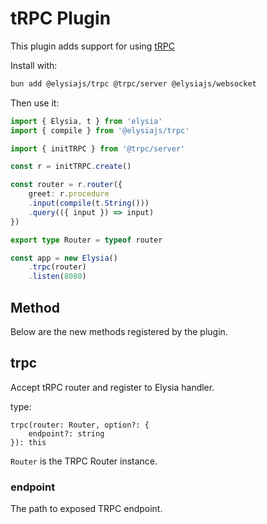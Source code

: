 # tRPC Plugin
This plugin adds support for using [tRPC](https://trpc.io/)

Install with:
```bash
bun add @elysiajs/trpc @trpc/server @elysiajs/websocket 
```

Then use it:
```typescript
import { Elysia, t } from 'elysia'
import { compile } from '@elysiajs/trpc'

import { initTRPC } from '@trpc/server'

const r = initTRPC.create()

const router = r.router({
    greet: r.procedure
	.input(compile(t.String()))
	.query(({ input }) => input)
})

export type Router = typeof router

const app = new Elysia()
    .trpc(router)
    .listen(8080)
```

## Method
Below are the new methods registered by the plugin.

## trpc
Accept tRPC router and register to Elysia handler.

type:
```
trpc(router: Router, option?: {
    endpoint?: string
}): this
```

`Router` is the TRPC Router instance.

### endpoint
The path to exposed TRPC endpoint.

